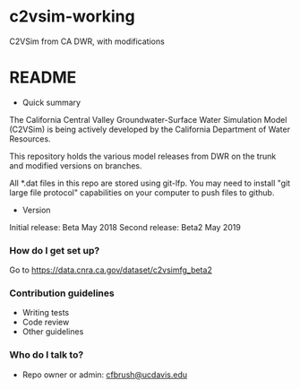 # c2vsim-working
C2VSim from CA DWR, with modifications

# README #

* Quick summary

The California Central Valley Groundwater-Surface Water Simulation Model (C2VSim) is being actively developed by the California Department of Water Resources. 

This repository holds the various model releases from DWR on the trunk and modified versions on branches.

All *.dat files in this repo are stored using git-lfp. You may need to install "git large file protocol" capabilities on your computer to push files to github.

* Version

Initial release: Beta May 2018
Second release:  Beta2 May 2019

### How do I get set up? ###

Go to https://data.cnra.ca.gov/dataset/c2vsimfg_beta2

### Contribution guidelines ###

* Writing tests
* Code review
* Other guidelines

### Who do I talk to? ###

* Repo owner or admin: cfbrush@ucdavis.edu
